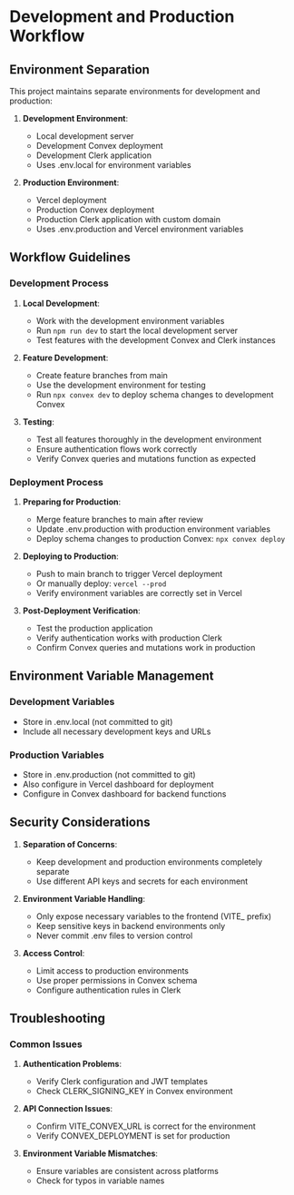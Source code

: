 # Development and Production Workflow

## Environment Separation

This project maintains separate environments for development and production:

1. **Development Environment**:
   - Local development server
   - Development Convex deployment
   - Development Clerk application
   - Uses .env.local for environment variables

2. **Production Environment**:
   - Vercel deployment
   - Production Convex deployment
   - Production Clerk application with custom domain
   - Uses .env.production and Vercel environment variables

## Workflow Guidelines

### Development Process

1. **Local Development**:
   - Work with the development environment variables
   - Run `npm run dev` to start the local development server
   - Test features with the development Convex and Clerk instances

2. **Feature Development**:
   - Create feature branches from main
   - Use the development environment for testing
   - Run `npx convex dev` to deploy schema changes to development Convex

3. **Testing**:
   - Test all features thoroughly in the development environment
   - Ensure authentication flows work correctly
   - Verify Convex queries and mutations function as expected

### Deployment Process

1. **Preparing for Production**:
   - Merge feature branches to main after review
   - Update .env.production with production environment variables
   - Deploy schema changes to production Convex: `npx convex deploy`

2. **Deploying to Production**:
   - Push to main branch to trigger Vercel deployment
   - Or manually deploy: `vercel --prod`
   - Verify environment variables are correctly set in Vercel

3. **Post-Deployment Verification**:
   - Test the production application
   - Verify authentication works with production Clerk
   - Confirm Convex queries and mutations work in production

## Environment Variable Management

### Development Variables
- Store in .env.local (not committed to git)
- Include all necessary development keys and URLs

### Production Variables
- Store in .env.production (not committed to git)
- Also configure in Vercel dashboard for deployment
- Configure in Convex dashboard for backend functions

## Security Considerations

1. **Separation of Concerns**:
   - Keep development and production environments completely separate
   - Use different API keys and secrets for each environment

2. **Environment Variable Handling**:
   - Only expose necessary variables to the frontend (VITE_ prefix)
   - Keep sensitive keys in backend environments only
   - Never commit .env files to version control

3. **Access Control**:
   - Limit access to production environments
   - Use proper permissions in Convex schema
   - Configure authentication rules in Clerk

## Troubleshooting

### Common Issues

1. **Authentication Problems**:
   - Verify Clerk configuration and JWT templates
   - Check CLERK_SIGNING_KEY in Convex environment

2. **API Connection Issues**:
   - Confirm VITE_CONVEX_URL is correct for the environment
   - Verify CONVEX_DEPLOYMENT is set for production

3. **Environment Variable Mismatches**:
   - Ensure variables are consistent across platforms
   - Check for typos in variable names
